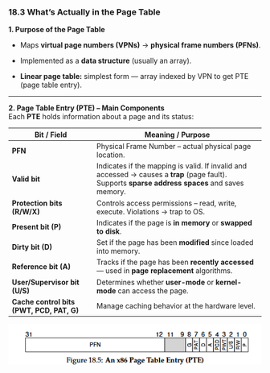 ### **18.3 What’s Actually in the Page Table**

**1. Purpose of the Page Table**

- Maps **virtual page numbers (VPNs)** → **physical frame numbers (PFNs)**.
    
- Implemented as a **data structure** (usually an array).
    
- **Linear page table:** simplest form — array indexed by VPN to get PTE (page table entry).
    

---

**2. Page Table Entry (PTE) – Main Components**  
Each **PTE** holds information about a page and its status:

|**Bit / Field**|**Meaning / Purpose**|
|---|---|
|**PFN**|Physical Frame Number – actual physical page location.|
|**Valid bit**|Indicates if the mapping is valid. If invalid and accessed → causes a **trap** (page fault). Supports **sparse address spaces** and saves memory.|
|**Protection bits (R/W/X)**|Controls access permissions – read, write, execute. Violations → trap to OS.|
|**Present bit (P)**|Indicates if the page is **in memory** or **swapped to disk**.|
|**Dirty bit (D)**|Set if the page has been **modified** since loaded into memory.|
|**Reference bit (A)**|Tracks if the page has been **recently accessed** — used in **page replacement** algorithms.|
|**User/Supervisor bit (U/S)**|Determines whether **user-mode** or **kernel-mode** can access the page.|
|**Cache control bits (PWT, PCD, PAT, G)**|Manage caching behavior at the hardware level.|


![alt](chapter-18-06.png)
